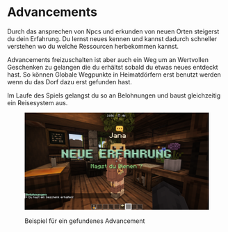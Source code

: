 # Advancements

Durch das ansprechen von Npcs und erkunden von neuen Orten steigerst du dein Erfahrung. Du lernst neues kennen und kannst dadurch schneller verstehen wo du welche Ressourcen herbekommen kannst.

Advancements freizuschalten ist aber auch ein Weg um an Wertvollen Geschenken zu gelangen die du erhältst sobald du etwas neues entdeckt hast. So können Globale Wegpunkte in Heimatdörfern erst benutzt werden wenn du das Dorf dazu erst gefunden hast.

Im Laufe des Spiels gelangst du so an Belohnungen und baust gleichzeitig ein Reisesystem aus.

<figure><img src="../.gitbook/assets/2023-05-26_21.55.59.png" alt=""><figcaption><p>Beispiel für ein gefundenes Advancement</p></figcaption></figure>
